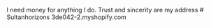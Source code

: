 I need money for anything I do. Trust and sincerity are my address # Sultanhorizons
3de042-2.myshopify.com
